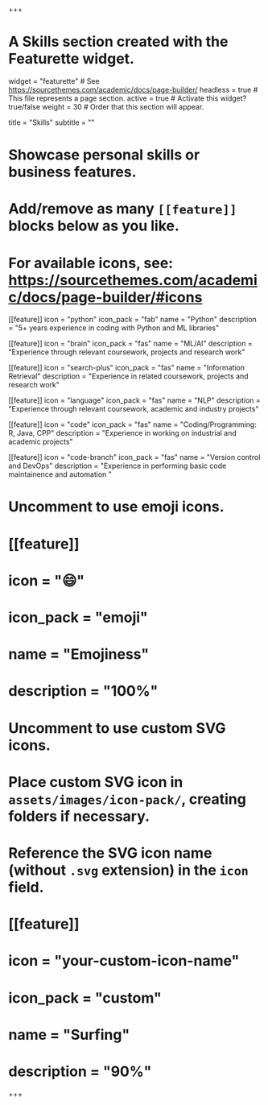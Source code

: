 +++
# A Skills section created with the Featurette widget.
widget = "featurette"  # See https://sourcethemes.com/academic/docs/page-builder/
headless = true  # This file represents a page section.
active = true  # Activate this widget? true/false
weight = 30  # Order that this section will appear.

title = "Skills"
subtitle = ""

# Showcase personal skills or business features.
# 
# Add/remove as many `[[feature]]` blocks below as you like.
# 
# For available icons, see: https://sourcethemes.com/academic/docs/page-builder/#icons

[[feature]]
  icon = "python"
  icon_pack = "fab"
  name = "Python"
  description = "5+ years experience in coding with Python and ML libraries"
  
 [[feature]]
  icon = "brain"
  icon_pack = "fas"
  name = "ML/AI"
  description = "Experience through relevant coursework, projects and research work"
  
[[feature]]
  icon = "search-plus"
  icon_pack = "fas"
  name = "Information Retrieval"
  description = "Experience in related coursework, projects and research work"
  
[[feature]]
  icon = "language"
  icon_pack = "fas"
  name = "NLP"
  description = "Experience through relevant coursework, academic and industry projects"
  
  
 [[feature]]
  icon = "code"
  icon_pack = "fas"
  name = "Coding/Programming: R, Java, CPP"
  description = "Experience in working on industrial and academic projects"
  
 [[feature]]
  icon = "code-branch"
  icon_pack = "fas"
  name = "Version control and DevOps"
  description = "Experience in performing basic code maintainence and automation "
  
# Uncomment to use emoji icons.
# [[feature]]
#  icon = ":smile:"
#  icon_pack = "emoji"
#  name = "Emojiness"
#  description = "100%"  

# Uncomment to use custom SVG icons.
# Place custom SVG icon in `assets/images/icon-pack/`, creating folders if necessary.
# Reference the SVG icon name (without `.svg` extension) in the `icon` field.
# [[feature]]
#  icon = "your-custom-icon-name"
#  icon_pack = "custom"
#  name = "Surfing"
#  description = "90%"

+++
